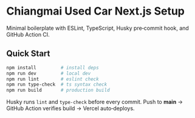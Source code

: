 # Chiangmai Used Car Next.js Setup

Minimal boilerplate with ESLint, TypeScript, Husky pre‑commit hook, and GitHub Action CI.

## Quick Start

```bash
npm install         # install deps
npm run dev         # local dev
npm run lint        # eslint check
npm run type-check  # ts syntax check
npm run build       # production build
```

Husky runs `lint` and `type-check` before every commit. Push to **main** → GitHub Action verifies build → Vercel
auto‑deploys.
